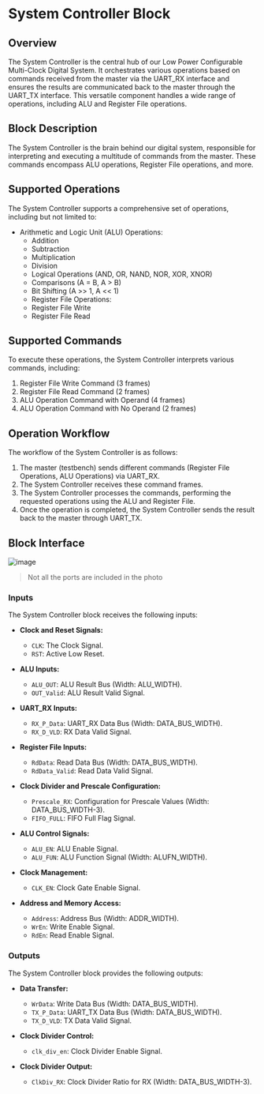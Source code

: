 # System Controller Block

## Overview
The System Controller is the central hub of our Low Power Configurable Multi-Clock Digital System. It orchestrates various operations based on commands received from the master via the UART_RX interface and ensures the results are communicated back to the master through the UART_TX interface. This versatile component handles a wide range of operations, including ALU and Register File operations.

## Block Description
The System Controller is the brain behind our digital system, responsible for interpreting and executing a multitude of commands from the master. These commands encompass ALU operations, Register File operations, and more.

## Supported Operations
The System Controller supports a comprehensive set of operations, including but not limited to:
- Arithmetic and Logic Unit (ALU) Operations:
  - Addition
  - Subtraction
  - Multiplication
  - Division
  - Logical Operations (AND, OR, NAND, NOR, XOR, XNOR)
  - Comparisons (A = B, A > B)
  - Bit Shifting (A >> 1, A << 1)
  - Register File Operations:
  - Register File Write
  - Register File Read

## Supported Commands
To execute these operations, the System Controller interprets various commands, including:
1. Register File Write Command (3 frames)
2. Register File Read Command (2 frames)
3. ALU Operation Command with Operand (4 frames)
4. ALU Operation Command with No Operand (2 frames)

## Operation Workflow
The workflow of the System Controller is as follows:
1. The master (testbench) sends different commands (Register File Operations, ALU Operations) via UART_RX.
2. The System Controller receives these command frames.
3. The System Controller processes the commands, performing the requested operations using the ALU and Register File.
4. Once the operation is completed, the System Controller sends the result back to the master through UART_TX.

## Block Interface

![image](https://github.com/AhmedAmrAbdellatif1/Multi-Clock-Domain-System/assets/140100601/0db4d45d-85cf-496c-ba73-9b877d364de6)
> Not all the ports are included in the photo

### Inputs

The System Controller block receives the following inputs:

- **Clock and Reset Signals:**
  - `CLK`: The Clock Signal.
  - `RST`: Active Low Reset.

- **ALU Inputs:**
  - `ALU_OUT`: ALU Result Bus (Width: ALU_WIDTH).
  - `OUT_Valid`: ALU Result Valid Signal.

- **UART_RX Inputs:**
  - `RX_P_Data`: UART_RX Data Bus (Width: DATA_BUS_WIDTH).
  - `RX_D_VLD`: RX Data Valid Signal.

- **Register File Inputs:**
  - `RdData`: Read Data Bus (Width: DATA_BUS_WIDTH).
  - `RdData_Valid`: Read Data Valid Signal.

- **Clock Divider and Prescale Configuration:**
  - `Prescale_RX`: Configuration for Prescale Values (Width: DATA_BUS_WIDTH-3).
  - `FIFO_FULL`: FIFO Full Flag Signal.

- **ALU Control Signals:**
  - `ALU_EN`: ALU Enable Signal.
  - `ALU_FUN`: ALU Function Signal (Width: ALUFN_WIDTH).

- **Clock Management:**
  - `CLK_EN`: Clock Gate Enable Signal.

- **Address and Memory Access:**
  - `Address`: Address Bus (Width: ADDR_WIDTH).
  - `WrEn`: Write Enable Signal.
  - `RdEn`: Read Enable Signal.

### Outputs

The System Controller block provides the following outputs:

- **Data Transfer:**
  - `WrData`: Write Data Bus (Width: DATA_BUS_WIDTH).
  - `TX_P_Data`: UART_TX Data Bus (Width: DATA_BUS_WIDTH).
  - `TX_D_VLD`: TX Data Valid Signal.

- **Clock Divider Control:**
  - `clk_div_en`: Clock Divider Enable Signal.

- **Clock Divider Output:**
  - `ClkDiv_RX`: Clock Divider Ratio for RX (Width: DATA_BUS_WIDTH-3).
